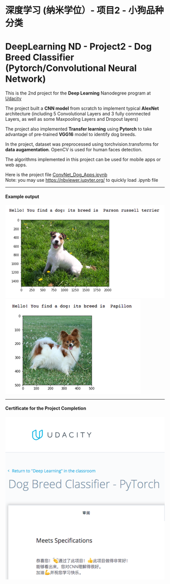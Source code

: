# 深度学习 (纳米学位）- 项目2 - 小狗品种分类 
# DeepLearning ND - Project2 - Dog Breed Classifier (Pytorch/Convolutional Neural Network)

[//]: # (Image References)
[image1.1]: ./example1.png
[image1.2]: ./example2.png
[image2]: ./pass_certificate.png

This is the 2nd project for the **Deep Learning** Nanodegree program at [Udacity](https://cn.udacity.com/course/deep-learning-nanodegree--nd101-cn-advanced)

The project built a **CNN model** from scratch to implement typical **AlexNet** architecture (including 5 Convolutional Layers and 3 fully connnected Layers, as well as some Maxpooling Layers and Dropout layers)

The project also implemented **Transfer learning** using **Pytorch** to take advantage of pre-trained **VGG16** model to identify dog breeds. 

In the project, dataset was preprocessed using torchvision.transforms for **data augamentation**.  OpenCV is used for human faces detection. 

The algorithms implemented in this project can be used for mobile apps or web apps.

Here is the project file [ConvNet_Dog_Apps.ipynb](ConvNet_Dog_Apps.ipynb)   
Note:  you may use https://nbviewer.jupyter.org/ to quickly load .ipynb file

---
#### Example output 

![alt text][image1.1]
![alt text][image1.2]

---
#### Certificate for the Project Completion
![alt text][image2]
